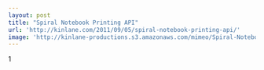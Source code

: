 ```yaml
---
layout: post
title: "Spiral Notebook Printing API"
url: 'http://kinlane.com/2011/09/05/spiral-notebook-printing-api/'
image: 'http://kinlane-productions.s3.amazonaws.com/mimeo/Spiral-Notebook-Example-Image.png'
---
```


1